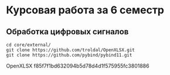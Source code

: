 # Курсовая работа за 6 семестр 

## Обработка цифровых сигналов
```
cd core/external/
git clone https://github.com/troldal/OpenXLSX.git
git clone https://github.com/pybind/pybind11.git
```

OpenXLSX f85f7f1bd632094b5d78d4d1f575955fc3801886
